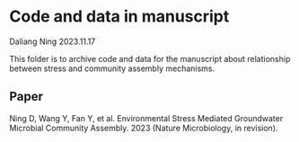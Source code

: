 # Code and data in manuscript
Daliang Ning
2023.11.17

This folder is to archive code and data for the manuscript about relationship between stress and community assembly mechanisms.

## Paper
Ning D, Wang Y, Fan Y, et al. Environmental Stress Mediated Groundwater Microbial Community Assembly. 2023 (Nature Microbiology, in revision).

